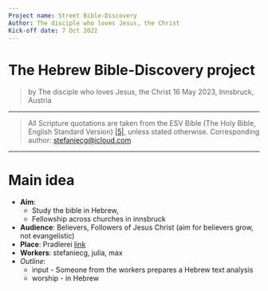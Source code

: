 ```yaml
---
Project name: Street Bible-Discovery
Author: The disciple who loves Jesus, the Christ
Kick-off date: 7 Oct 2022
---
```


The Hebrew Bible-Discovery project
====================================
> by The disciple who loves Jesus, the Christ
16 May 2023, Innsbruck, Austria

------------------------------------------------------------------

> All Scripture quotations are taken from the ESV Bible (The Holy Bible, English Standard Version) [|5|](#references), unless stated otherwise.
Corresponding author: [stefaniecg@icloud.com](mailto:stefaniecg@icloud.com)

------------------------------------------------------------------

# Main idea

- **Aim**:
   * Study the bible in Hebrew,
   * Fellowship across churches in innsbruck
- **Audience**: Believers, Followers of Jesus Christ (aim for believers grow, not evangelistic)
- **Place**: Pradlerei [link](https://pradlerei.at)
- **Workers**: stefaniecg, julia, max
- *Outline*:
  * input - Someone from the workers prepares a Hebrew text analysis
  * worship - in Hebrew
